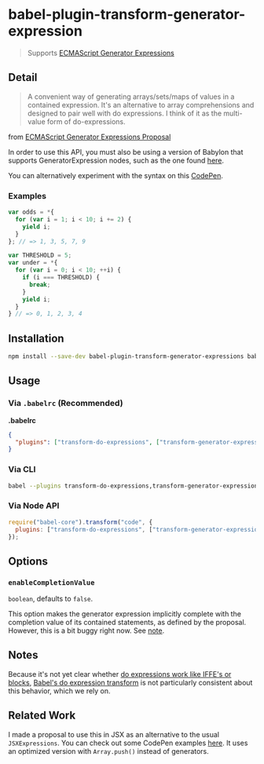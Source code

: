 # babel-plugin-transform-generator-expression

> Supports [ECMAScript Generator Expressions](https://github.com/sebmarkbage/ecmascript-generator-expression)

## Detail

> A convenient way of generating arrays/sets/maps of values in a contained expression. It's an alternative to array comprehensions and designed to pair well with do expressions. I think of it as the multi-value form of do-expressions.

from [ECMAScript Generator Expressions Proposal](https://github.com/sebmarkbage/ecmascript-generator-expression)

In order to use this API, you must also be using a version of Babylon that supports GeneratorExpression nodes, such as the one found [here](https://github.com/clemmy/babylon/tree/general-gexp-6.18).

You can alternatively experiment with the syntax on this [CodePen](https://codepen.io/clemmy/pen/zpGaNv?editors=1000).

### Examples

```js
var odds = *{
  for (var i = 1; i < 10; i += 2) {
    yield i;
  }
}; // => 1, 3, 5, 7, 9 
```

```js
var THRESHOLD = 5;
var under = *{
  for (var i = 0; i < 10; ++i) {
    if (i === THRESHOLD) {
      break;
    }
    yield i;
  }
} // => 0, 1, 2, 3, 4
```

## Installation

```sh
npm install --save-dev babel-plugin-transform-generator-expressions babel-plugin-transform-do-expressions
```

## Usage

### Via `.babelrc` (Recommended)

**.babelrc**

```json
{
  "plugins": ["transform-do-expressions", ["transform-generator-expressions", { "enableCompletionValue": false }]]
}
```

### Via CLI

```sh
babel --plugins transform-do-expressions,transform-generator-expressions script.js
```

### Via Node API

```javascript
require("babel-core").transform("code", {
  plugins: ["transform-do-expressions", ["transform-generator-expression", { enableCompletionValue: false }]]
});
```

## Options

### `enableCompletionValue`

`boolean`, defaults to `false`.

This option makes the generator expression implicitly complete with the completion value of its contained statements, as defined by the proposal. However, this is a bit buggy right now. See [note](notes).

## Notes

Because it's not yet clear whether [do expressions work like IFFE's or blocks](https://github.com/tc39/proposal-do-expressions/issues/5#issuecomment-351860849), [Babel's do expression transform](https://github.com/babel/babel/tree/master/packages/babel-plugin-proposal-do-expressions) is not particularly consistent about this behavior, which we rely on.

## Related Work

I made a proposal to use this in JSX as an alternative to the usual `JSXExpressions`. You can check out some CodePen examples [here](https://github.com/facebook/jsx/pull/99). It uses an optimized version with `Array.push()` instead of generators.
